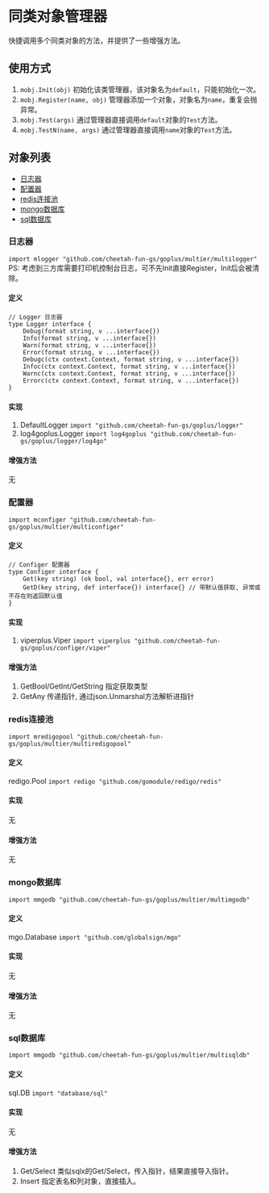 # 同类对象管理器
快捷调用多个同类对象的方法，并提供了一些增强方法。

## 使用方式
1. ```mobj.Init(obj)``` 初始化该类管理器，该对象名为```default```，只能初始化一次。
2. ```mobj.Register(name, obj)``` 管理器添加一个对象，对象名为```name```，重复会抛异常。
3. ```mobj.Test(args)``` 通过管理器直接调用```default```对象的```Test```方法。
4. ```mobj.TestN(name, args)``` 通过管理器直接调用```name```对象的```Test```方法。

## 对象列表
- [日志器](#日志器)
- [配置器](#配置器)
- [redis连接池](#redis连接池)
- [mongo数据库](#mongo数据库)
- [sql数据库](#sql数据库)

### 日志器
```import mlogger "github.com/cheetah-fun-gs/goplus/multier/multilogger"```
PS: 考虑到三方库需要打印机控制台日志，可不先Init直接Register，Init后会被清除。  

#### 定义
```golang
// Logger 日志器
type Logger interface {
	Debug(format string, v ...interface{})
	Info(format string, v ...interface{})
	Warn(format string, v ...interface{})
	Error(format string, v ...interface{})
	Debugc(ctx context.Context, format string, v ...interface{})
	Infoc(ctx context.Context, format string, v ...interface{})
	Warnc(ctx context.Context, format string, v ...interface{})
	Errorc(ctx context.Context, format string, v ...interface{})
}
```

#### 实现
1. DefaultLogger ```import "github.com/cheetah-fun-gs/goplus/logger"```
2. log4goplus.Logger ```import log4goplus "github.com/cheetah-fun-gs/goplus/logger/log4go"```

#### 增强方法
无

### 配置器
```import mconfiger "github.com/cheetah-fun-gs/goplus/multier/multiconfiger"```  

#### 定义
```golang
// Configer 配置器
type Configer interface {
	Get(key string) (ok bool, val interface{}, err error)
	GetD(key string, def interface{}) interface{} // 带默认值获取, 异常或不存在则返回默认值
}
```

#### 实现
1. viperplus.Viper ```import viperplus "github.com/cheetah-fun-gs/goplus/configer/viper"```

#### 增强方法
1. GetBool/GetInt/GetString 指定获取类型
2. GetAny 传递指针, 通过json.Unmarshal方法解析进指针

### redis连接池
```import mredigopool "github.com/cheetah-fun-gs/goplus/multier/multiredigopool"```

#### 定义
redigo.Pool ```import redigo "github.com/gomodule/redigo/redis"```

#### 实现
无

#### 增强方法
无

### mongo数据库
```import mmgodb "github.com/cheetah-fun-gs/goplus/multier/multimgodb"```

#### 定义
mgo.Database ```import "github.com/globalsign/mgo"```

#### 实现
无

#### 增强方法
无

### sql数据库
```import mmgodb "github.com/cheetah-fun-gs/goplus/multier/multisqldb"```

#### 定义
sql.DB ```import "database/sql"```

#### 实现
无

#### 增强方法
1. Get/Select 类似sqlx的Get/Select，传入指针，结果直接导入指针。
2. Insert 指定表名和列对象，直接插入。

